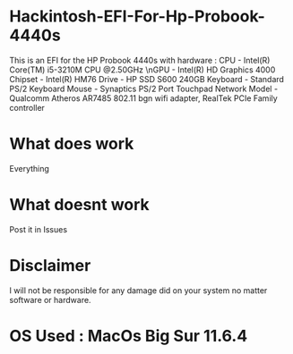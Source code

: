 # Hackintosh-EFI-For-Hp-Probook-4440s
This is an EFI for the HP Probook 4440s with hardware :
CPU - Intel(R) Core(TM) i5-3210M CPU @2.50GHz
\nGPU - Intel(R) HD Graphics 4000
Chipset - Intel(R) HM76
Drive - HP SSD S600 240GB 
Keyboard - Standard PS/2 Keyboard 
Mouse - Synaptics PS/2 Port Touchpad 
Network Model - Qualcomm Atheros AR7485 802.11 bgn wifi adapter, RealTek PCIe Family controller




# What does work
Everything
# What doesnt work 
Post it in Issues
# Disclaimer
I will not be responsible for any damage did on your system no matter software or hardware.
# OS Used : MacOs Big Sur 11.6.4
